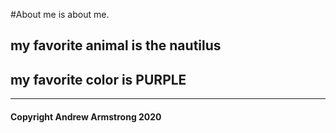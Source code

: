 
#About me is about me.

## my favorite animal is the nautilus

## my favorite color is **PURPLE**






___
#### Copyright Andrew Armstrong 2020



